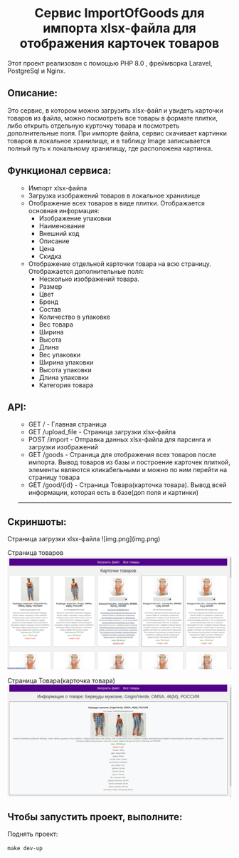  <h1 align="center">Сервис ImportOfGoods для импорта xlsx-файла для отображения карточек товаров</h1>
  <p> Этот проект реализован с помощью PHP 8.0 , фреймворка Laravel, PostgreSql и Nginx.
 <h2>Описание:</h2>
  <p> Это сервис, в котором можно загрузить xlsx-файл и увидеть карточки товаров из файла, можно посмотреть все товары в формате плитки, либо открыть отдельную курточку товара и посмотреть дополнительные поля.
При импорте файла, сервис скачивает картинки товаров в локальное хранилище, и в таблицу Image записывается полный путь к локальному хранилищу, где расположена картинка.
<h2>Функционал сервиса:</h2>
<ul>

- Импорт xlsx-файла
- Загрузка изображений товаров в локальное хранилище
- Отображение всех товаров в виде плитки. Отображается основная информация: 
    + Изображение упаковки
    + Наименование
    + Внешний код
    + Описание
    + Цена
    + Скидка
- Отображение отдельной карточки товара на всю страницу. Отображается дополнительные поля:
  - Несколько изображений товара.
  - Размер
  - Цвет
  - Бренд
  - Состав
  - Количество в упаковке
  - Вес товара
  - Ширина
  - Высота
  - Длина
  - Вес упаковки
  - Ширина упаковки
  - Высота упаковки
  - Длина упаковки
  - Категория товара
</ul>

<h2>API:</h2>
<ul>

- GET / - Главная страница
- GET /upload_file - Страница загрузки xlsx-файла
- POST /import - Отправка данных xlsx-файла для парсинга и загрузки изображений
- GET /goods - Страница для отображения всех товаров после импорта. Вывод товаров из базы и построение карточек плиткой, элементы являются кликабельными и можно по ним перейти на страницу товара
- GET /good/{id} - Страница Товара(карточка товара). Вывод всей информации, которая есть в базе(доп поля и картинки)
---
</ul>

<h2>Скриншоты:</h2>
Страница загрузки xlsx-файла
![img.png](img.png)

Страница товаров
![img_1.png](img_1.png)

Страница Товара(карточка товара)
![img_2.png](img_2.png)
<h2>Чтобы запустить проект, выполните:</h2>

Поднять проект:

```make dev-up```

